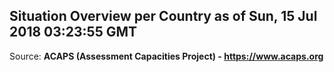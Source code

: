 ## Situation Overview per Country as of Sun, 15 Jul 2018 03:23:55 GMT

Source: **ACAPS (Assessment Capacities Project) - https://www.acaps.org**